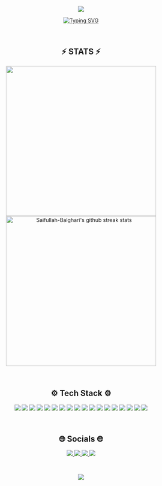 <p align="center">
  <img src="https://capsule-render.vercel.app/api?type=waving&color=timeGradient&height=300&&section=header&text=Hello,%20World!&fontSize=90&fontAlign=50&fontAlignY=30&desc=It's%20Saifullah-Balghari!&descAlign=50&descSize=30&animation=twinkling">
</p>

<p align="center"> 
  <a href="https://git.io/typing-svg">
    <img src="https://readme-typing-svg.demolab.com?font=Orbitron&pause=1000&width=435&lines=Welcome+to+my+Github+Profile+Page!" alt="Typing SVG" />
  </a>
</p>

<br>

<h2 align="center">⚡ STATS ⚡</h2>
<p align="center">
  <img align="center" width="400" src="https://github-readme-stats.vercel.app/api?username=Saifullah-Balghari&show_icons=true&theme=github_dark&&hide_border=true"> 
  <img align="center" width="400" src="https://github-readme-streak-stats.herokuapp.com/?user=Saifullah-Balghari&theme=github-dark&hide_border=true&date_format=M%20j%5B%2C%20Y%5D" alt="Saifullah-Balghari's github streak stats"> 
</p>

<br>

<h2 align="center">⚙️ Tech Stack ⚙️</h2>
<p align="center">
  <img src="https://img.shields.io/badge/c-%2300599C.svg?style=for-the-badge&logo=c&logoColor=white" />
  <img src="https://img.shields.io/badge/c++-%2300599C.svg?style=for-the-badge&logo=c%2B%2B&logoColor=white" />
  <img src="https://img.shields.io/badge/css3-%231572B6.svg?style=for-the-badge&logo=css3&logoColor=white" />
  <img src="https://img.shields.io/badge/html5-%23E34F26.svg?style=for-the-badge&logo=html5&logoColor=white" />
  <img src="https://img.shields.io/badge/javascript-%23323330.svg?style=for-the-badge&logo=javascript&logoColor=%23F7DF1E" />
  <img src="https://img.shields.io/badge/python-3670A0?style=for-the-badge&logo=python&logoColor=ffdd54" />
  <img src="https://img.shields.io/badge/netlify-%23000000.svg?style=for-the-badge&logo=netlify&logoColor=#00C7B7" />
  <img src="https://img.shields.io/badge/node.js-6DA55F?style=for-the-badge&logo=node.js&logoColor=white" />
  <img src="https://img.shields.io/badge/react-%2320232a.svg?style=for-the-badge&logo=react&logoColor=%2361DAFB" />
  <img src="https://img.shields.io/badge/tailwindcss-%2338B2AC.svg?style=for-the-badge&logo=tailwind-css&logoColor=white" />
  <img src="https://img.shields.io/badge/sqlite-%2307405e.svg?style=for-the-badge&logo=sqlite&logoColor=white" />
  <img src="https://img.shields.io/badge/mysql-4479A1.svg?style=for-the-badge&logo=mysql&logoColor=white" />
  <img src="https://img.shields.io/badge/MongoDB-%234ea94b.svg?style=for-the-badge&logo=mongodb&logoColor=white" />
  <img src="https://img.shields.io/badge/Matplotlib-%23ffffff.svg?style=for-the-badge&logo=Matplotlib&logoColor=black" />
  <img src="https://img.shields.io/badge/numpy-%23013243.svg?style=for-the-badge&logo=numpy&logoColor=white" />
  <img src="https://img.shields.io/badge/pandas-%23150458.svg?style=for-the-badge&logo=pandas&logoColor=white" />
  <img src="https://img.shields.io/badge/git-%23F05033.svg?style=for-the-badge&logo=git&logoColor=white" />
  <img src="https://img.shields.io/badge/github-%23121011.svg?style=for-the-badge&logo=github&logoColor=white" />
</p>

<br>

<h2 align="center">🌐 Socials 🌐</h2>
<p align="center">
  <a href="https://facebook.com/Saifullah.BlghaRi">
    <img src="https://img.shields.io/badge/Facebook-%231877F2.svg?logo=Facebook&logoColor=white" />
  </a> 
  <a href="https://instagram.com/saifullahbalghari">
    <img src="https://img.shields.io/badge/Instagram-%23E4405F.svg?logo=Instagram&logoColor=white" />
  </a>
  <a href="https://linkedin.com/in/saifullah-balghari">
    <img src="https://img.shields.io/badge/LinkedIn-%230077B5.svg?logo=linkedin&logoColor=white" />
  </a>
  <a href="https://youtube.com/@saifullahbalghari">
    <img src="https://img.shields.io/badge/YouTube-%23FF0000.svg?logo=YouTube&logoColor=white" />
  </a>
</p>

<br>

<p align="center">
  <a href="https://visitcount.itsvg.in">
    <img src="https://visitcount.itsvg.in/api?id=saifullah-balghari&icon=1&color=0" />
  </a>
</p>
